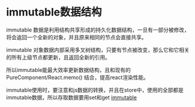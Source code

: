 # immutable数据结构
immutable 数据是利用结构共享形成的持久化数据结构，一旦有一部分被修改，将会返回一个全新的对象，并且原来相同的节点会直接共享。

immutable 对象数据内部采用多叉树结构，只要有节点被改变，那么它和它相关的所有上级节点都更新，且返回全新的引用。

所以immutable能最大效率更新数据结构，且和现有的 PureComponent/React.memo() 结合，提高react渲染性能。

immutable使用时，要注意和js数据的转换，并且在store中，使用的全部都是immutable数据，所以存取数据要用set和get
[immutable](https://juejin.im/book/6844733816460804104/section/6844733816548884487)